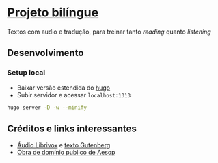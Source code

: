 # [Projeto bilíngue](http://b.neni.dev)

Textos com audio e tradução, para treinar tanto *reading* quanto *listening*

## Desenvolvimento

### Setup local

- Baixar versão estendida do [hugo](https://github.com/gohugoio/hugo/releases)
- Subir servidor e acessar ``localhost:1313``
```sh
hugo server -D -w --minify
```

## Créditos e links interessantes

- [Áudio Librivox](https://librivox.org/group/17) e [texto Gutenberg](https://www.gutenberg.org/ebooks/11339)
- [Obra de domínio publico de Aesop](http://www.read.gov/aesop)
